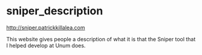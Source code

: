 # sniper_description

http://sniper.patrickkillalea.com

This website gives people a description of what it is that the Sniper tool that I helped develop at Unum does.
